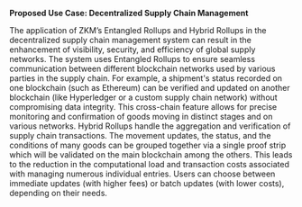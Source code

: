 **Proposed Use Case: Decentralized Supply Chain Management**

The application of ZKM’s Entangled Rollups and Hybrid Rollups in the decentralized supply chain management system can result in the enhancement of visibility, security, and efficiency of global supply networks. The system uses Entangled Rollups to ensure seamless communication between different blockchain networks used by various parties in the supply chain. For example, a shipment's status recorded on one blockchain (such as Ethereum) can be verified and updated on another blockchain (like Hyperledger or a custom supply chain network) without compromising data integrity. This cross-chain feature allows for precise monitoring and confirmation of goods moving in distinct stages and on various networks.
 Hybrid Rollups handle the aggregation and verification of supply chain transactions. The movement updates, the status, and the conditions of many goods can be grouped together via a single proof strip which will be validated on the main blockchain among the others. This leads to the reduction in the computational load and transaction costs associated with managing numerous individual entries. Users can choose between immediate updates (with higher fees) or batch updates (with lower costs), depending on their needs.
